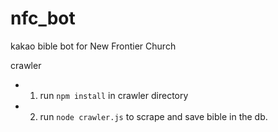 # nfc_bot
kakao bible bot for New Frontier Church

crawler
 - 1. run ```npm install``` in crawler directory
 - 2. run ```node crawler.js``` to scrape and save bible in the db.
